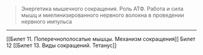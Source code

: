 
> Энергетика мышечного сокращения. Роль АТФ. Работа и сила мышц и миелинизированного нервного волокна в проведении нервного импульса

---
[[Билет 11. Поперечнополосатые мышцы. Механизм сокращения]]
Билет 12
[[Билет 13. Виды сокращений. Тетанус]]